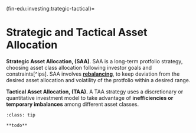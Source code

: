 (fin-edu:investing:trategic-tactical)=
# Strategic and Tactical Asset Allocation

**Strategic Asset Allocation, (SAA)**. SAA is a long-term protfolio strategy, choosing asset class allocation following investor goals and constraints[^ips]. SAA involves [**rebalancing**](), to keep deviation from the desired asset allocation and volatility of the protfolio within a desired range.

<!--
[^ips]: Between investor and a investment managare, an IPS (Investment Policy Statement) collects the agreements between the parties on the managament of the investor money.
-->

**Tactical Asset Allocation, (TAA).** A TAA strategy uses a discretionary or quantitative investment model to take advantage of **inefficiencies or temporary imbalances** among different asset classes. <!--These shifts use a basis of known financial market anomalies, or inefficiencies, backed by academic and practitioner research.-->

```{admonition} How many actively managed funds beats the market?
:class: tip

**todo**

```
